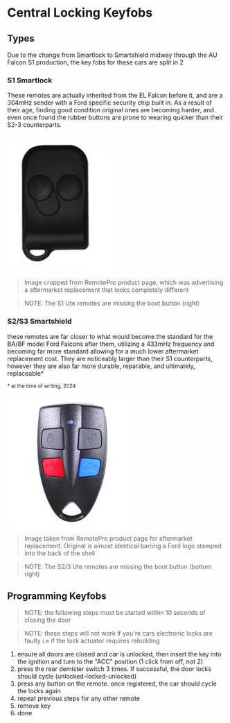 <link rel="stylesheet" type="text/css" href="../../Common/overrides.css">

# Central Locking Keyfobs

## Types
Due to the change from Smartlock to Smartshield midway through the AU Falcon S1 production, the key fobs for these cars are split in 2

### S1 Smartlock
These remotes are actually inherited from the EL Falcon before it, and are a 304mHz sender with a Ford specific security chip built in. As a result of their age, finding good condition original ones are becoming harder, and even once found the rubber buttons are prone to wearing quicker than their S2-3 counterparts.

![Series 1 keyfob approximation](./S1-fob.png)

> Image cropped from RemotePro product page, which was advertising a aftermarket replacement that looks completely different

> NOTE: The S1 Ute remotes are missing the boot button (right)

### S2/S3 Smartshield
these remotes are far closer to what would become the standard for the BA/BF model Ford Falcons after them, utilizing a 433mHz frequency and becoming far more standard allowing for a much lower aftermarket replacement cost. They are noticeably larger than their S1 counterparts, however they are also far more durable, reparable, and ultimately, replaceable*

<sup>* at the time of writing, 2024</sup>

![Series 2-3 keyfob](./S2-3-fob.png)

> Image taken from RemotePro product page for aftermarket replacement. Original is almost identical barring a Ford logo stamped into the back of the shell

> NOTE: The S2/3 Ute remotes are missing the boot button (bottom right)

## Programming Keyfobs

> NOTE: the following steps must be started within 10 seconds of closing the door

> NOTE: these steps will not work if you're cars electronic locks are faulty i.e if the lock actuator requires rebuilding

1. ensure all doors are closed and car is unlocked, then insert the key into the ignition and turn to the "ACC" position (1 click from off, not 2)
1. press the rear demister switch 3 times. If successful, the door locks should cycle (unlocked-locked-unlocked)
1. press any button on the remote. once registered, the car should cycle the locks again
1. repeat previous steps for any other remote
1. remove key
1. done

<!--TODO finish below and uncomment

## DIY Fob replacement using KEYDIY

A method to programming keys easily* for the AU Falcons has been gained by use of a KEYDIY programmable keyfob. If desired follow the steps below to make your own copy:

> NOTE: This is more viable for the S1 Falcons, due to the fragile nature of the original fobs and the hard to find and costly replacements. Series II/III instructions are included, but not recommended due to cheap* replacement costs

**Requirements**
- Android Phone
    > steps can be used on iOS, however you will need at least the KD-X2 instead which is expensive* and not recommended for minimal fob creation
- [The Mobile KD App](https://play.google.com/store/apps/details?id=com.ecartek.en.kd)
- A Mini KD cable
    > these can be found online, generally it is cheaper* to buy it from China rather than an Australian locksmith website
- A KEYDIY compatible fob
    > Steps reproduced using the following fobs:
    > - B09 V7.0
    > - 

[Mini KD Cable](./mini-kd.jpg)

> photo of standard mini KD cable with remote. The remote part is usable if needed but the flip key will need to be cut and programmed to work, so the general consensus is to simply buy the cable and remote separately

**Steps**
1. disassemble your KEYDIY fob, and remove the PCB from the shell
2. plug the serial end of the cable into the PCB from the KEYDIY key, and plug the USB end into your phone
3. open the Mobile KD App and find the "Edit by IC" option. as of App version 8.5.16 this is under the Remote Function menu
4. Select the "XXXX" option and click OK
5. input the following settings for each button, according to your model of AU Falcon:
    **S1 - Smartlock**

    | Button | Chip | Frequency | Modulation | Key Value | Remote address | Min Pulse Width |
    | --- | --- | --- | --- | --- | --- | --- |
    | Unlock | XXXX | XXXX | XXXX | XXXX | XXXX | XXXX |
    | Lock | XXXX | XXXX | XXXX | XXXX | XXXX | XXXX |
    | Trunk (if needed) | XXXX | XXXX | XXXX | XXXX | XXXX | XXXX |
    | Panic (if present) | XXXX | XXXX | XXXX | XXXX | XXXX | XXXX |

    **S2/3 - Smartshield**

    | Button | Chip | Frequency | Modulation | Key Value | Remote address | Min Pulse Width |
    | --- | --- | --- | --- | --- | --- | --- |
    | Unlock | XXXX | XXXX | XXXX | XXXX | XXXX | XXXX |
    | Lock | XXXX | XXXX | XXXX | XXXX | XXXX | XXXX |
    | Trunk (if needed) | XXXX | XXXX | XXXX | XXXX | XXXX | XXXX |
    | Panic (if present) | XXXX | XXXX | XXXX | XXXX | XXXX | XXXX |

6. (optional) Click "Save" to keep this key information for multiple remotes or for later
7. Click the "Generate" button to create a copy of the key
    > NOTE: if you clicked "Save" before, you'll have to navigate into "My Keys" and find it listed there
8. connect to your mini KD adapter
9. 

> NOTE: These settings may  be transferrable to other manufacturers of other universal car remotes, however KEYDIY was the only known affordable method*

<sup>at time of writing, 2024</sup>

-->